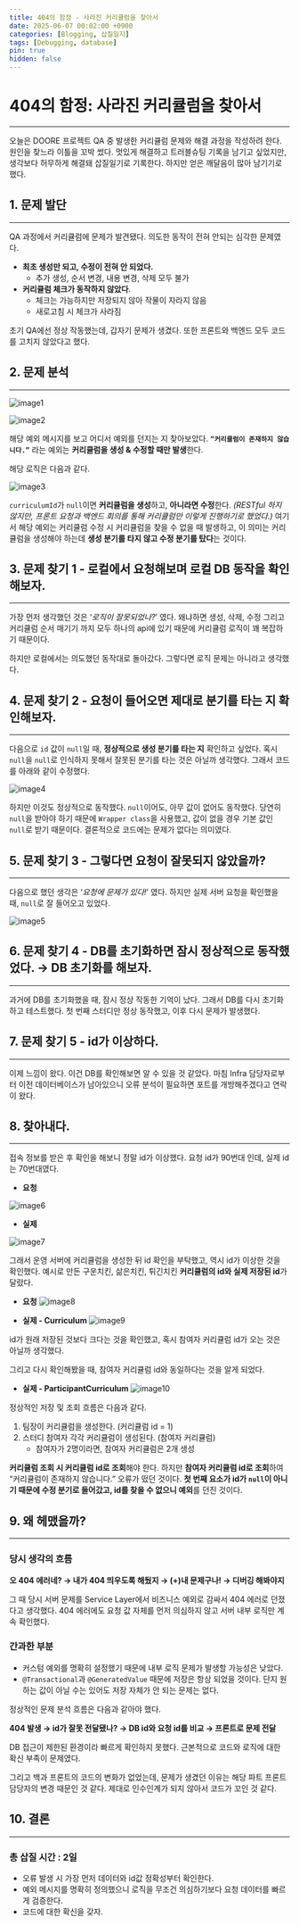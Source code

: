 ```yaml
---
title: 404의 함정 - 사라진 커리큘럼을 찾아서
date: 2025-06-07 00:02:00 +0900
categories: [Blogging, 삽질일지]
tags: [Debugging, database]
pin: true
hidden: false
---
```


# 404의 함정: 사라진 커리큘럼을 찾아서

---

  오늘은 DOORE 프로젝트 QA 중 발생한 커리큘럼 문제와 해결 과정을 작성하려 한다. 원인을 찾느라 이틀을 꼬박 썼다. 멋있게 해결하고 트러블슈팅 기록을 남기고 싶었지만, 생각보다 허무하게 해결돼 삽질일기로 기록한다. 하지만 얻은 깨달음이 많아 남기기로 했다.

## 1. 문제 발단

---

QA 과정에서 커리큘럼에 문제가 발견됐다. 의도한 동작이 전혀 안되는 심각한 문제였다.

- **최초 생성만 되고, 수정이 전혀 안 되었다.**
    - 추가 생성, 순서 변경, 내용 변경, 삭제 모두 불가
- **커리큘럼 체크가 동작하지 않았다**.
    - 체크는 가능하지만 저장되지 않아 작물이 자라지 않음
    - 새로고침 시 체크가 사라짐
    

초기 QA에선 정상 작동했는데, 갑자기 문제가 생겼다. 또한 프론트와 백엔드 모두 코드를 고치지 않았다고 했다.

## 2. 문제 분석

---

![image1](https://github-production-user-asset-6210df.s3.amazonaws.com/107912763/452354247-5566e278-b1cd-42a3-8c03-69c042d0308c.png?X-Amz-Algorithm=AWS4-HMAC-SHA256&X-Amz-Credential=AKIAVCODYLSA53PQK4ZA%2F20250606%2Fus-east-1%2Fs3%2Faws4_request&X-Amz-Date=20250606T144959Z&X-Amz-Expires=300&X-Amz-Signature=d73c942c0ec55e82c9f7689674de6e6f17e687bf040d6118e51e53006ec0da96&X-Amz-SignedHeaders=host)


![image2](https://github-production-user-asset-6210df.s3.amazonaws.com/107912763/452354529-a6387c14-b9ae-453f-9f6b-2f90b7e5b068.png?X-Amz-Algorithm=AWS4-HMAC-SHA256&X-Amz-Credential=AKIAVCODYLSA53PQK4ZA%2F20250606%2Fus-east-1%2Fs3%2Faws4_request&X-Amz-Date=20250606T145041Z&X-Amz-Expires=300&X-Amz-Signature=155beca7655cfa5e4424e5eb6a7a72fa361179522141763b49de0e1a78997a45&X-Amz-SignedHeaders=host)

해당 예외 메시지를 보고 어디서 예외를 던지는 지 찾아보았다. **`“커리큘럼이 존재하지 않습니다.”`** 라는 예외는 **커리큘럼을 생성 & 수정할 때만 발생**한다. 

해당 로직은 다음과 같다.


![image3](https://github-production-user-asset-6210df.s3.amazonaws.com/107912763/452354799-0480d618-337e-4475-84ce-75917b7636ef.png?X-Amz-Algorithm=AWS4-HMAC-SHA256&X-Amz-Credential=AKIAVCODYLSA53PQK4ZA%2F20250606%2Fus-east-1%2Fs3%2Faws4_request&X-Amz-Date=20250606T145131Z&X-Amz-Expires=300&X-Amz-Signature=9b0d0070e757a27c149954ce7a5f5eb6f57946e8bf13115c4442d6acec3ce487&X-Amz-SignedHeaders=host)


`curriculumId`가 `null`이면 **커리큘럼을 생성**하고, **아니라면 수정**한다. *(RESTful 하지 않지만, 프론트 요청과 백엔드 회의를 통해 커리큘럼만 이렇게 진행하기로 했었다.)* 여기서 해당 예외는 커리큘럼 수정 시 커리큘럼을 찾을 수 없을 때 발생하고, 이 의미는 커리큘럼을  생성해야 하는데 **생성 분기를 타지 않고 수정 분기를 탔다**는 것이다.



## 3. 문제 찾기 1 - 로컬에서 요청해보며 로컬 DB 동작을 확인해보자.

---

  가장 먼저 생각했던 것은 ‘*로직이 잘못되었나?*’ 였다. 왜냐하면 생성, 삭제, 수정 그리고 커리큘럼 순서 매기기 까지 모두 하나의 api에 있기 때문에 커리큘럼 로직이 꽤 복잡하기 때문이다. 

  하지만 로컬에서는 의도했던 동작대로 돌아갔다. 그렇다면 로직 문제는 아니라고 생각했다.



## 4. 문제 찾기 2 - 요청이 들어오면 제대로 분기를 타는 지 확인해보자.

---

 다음으로 `id` 값이 `null`일 때, **정상적으로 생성 분기를 타는 지** 확인하고 싶었다. 혹시 `null`을 `null`로 인식하지 못해서 잘못된 분기를 타는 것은 아닐까 생각했다. 그래서 코드를 아래와 같이 수정했다. 

![image4](https://github-production-user-asset-6210df.s3.amazonaws.com/107912763/452355040-231663d0-735d-46d2-bbc3-38fd89e55422.png?X-Amz-Algorithm=AWS4-HMAC-SHA256&X-Amz-Credential=AKIAVCODYLSA53PQK4ZA%2F20250606%2Fus-east-1%2Fs3%2Faws4_request&X-Amz-Date=20250606T145212Z&X-Amz-Expires=300&X-Amz-Signature=49df957aa7983803e8d824714b4cde2a08714d3effb094f0823d643ca2f1348a&X-Amz-SignedHeaders=host)

  하지만 이것도 정상적으로 동작했다. `null`이어도, 아무 값이 없어도 동작했다. 당연히 `null`을 받아야 하기 때문에 `Wrapper class`을 사용했고, 값이 없을 경우 기본 값인 `null`로 받기 때문이다. 결론적으로 코드에는 문제가 없다는 의미였다.



## 5. 문제 찾기 3 - 그렇다면 요청이 잘못되지 않았을까?

---

다음으로 했던 생각은 ‘*요청에 문제가 있다!*’ 였다. 하지만 실제 서버 요청을 확인했을 때, `null`로 잘 들어오고 있었다.

![image5](https://github-production-user-asset-6210df.s3.amazonaws.com/107912763/452355379-8f2eff31-358f-4ac7-a91c-c96df0143ef6.png?X-Amz-Algorithm=AWS4-HMAC-SHA256&X-Amz-Credential=AKIAVCODYLSA53PQK4ZA%2F20250606%2Fus-east-1%2Fs3%2Faws4_request&X-Amz-Date=20250606T145308Z&X-Amz-Expires=300&X-Amz-Signature=e0e66b8d463949e4dea3c576197d954e52e6c8708d82578fd90f802bd522f927&X-Amz-SignedHeaders=host)



## 6. 문제 찾기 4 - DB를 초기화하면 잠시 정상적으로 동작했었다. → DB 초기화를 해보자.

---

  과거에 DB를 초기화했을 때, 잠시 정상 작동한 기억이 났다. 그래서 DB를 다시 초기화하고 테스트했다. 첫 번째 스터디만 정상 동작했고, 이후 다시 문제가 발생했다.



## 7. 문제 찾기 5 - id가 이상하다.

---

  이제 느낌이 왔다. 이건 DB를 확인해보면 알 수 있을 것 같았다. 마침 Infra 담당자로부터 이전 데이터베이스가 남아있으니 오류 분석이 필요하면 포트를 개방해주겠다고 연락이 왔다.



## 8. 찾아내다.

---

  접속 정보를 받은 후 확인을 해보니 정말 id가 이상했다. 요청 id가 90번대 인데, 실제 id는 70번대였다.  

 - **요청**

![image6](https://github-production-user-asset-6210df.s3.amazonaws.com/107912763/452355526-15c17a17-57a3-433e-bf1a-0d52733b5172.png?X-Amz-Algorithm=AWS4-HMAC-SHA256&X-Amz-Credential=AKIAVCODYLSA53PQK4ZA%2F20250606%2Fus-east-1%2Fs3%2Faws4_request&X-Amz-Date=20250606T145336Z&X-Amz-Expires=300&X-Amz-Signature=07c36e902bec560fdeeeadfa7bda36c2f90fe2c1e769f79ad904981d7e3d5109&X-Amz-SignedHeaders=host)


 - **실제**

![image7](https://github-production-user-asset-6210df.s3.amazonaws.com/107912763/452355734-3ae0d4e8-350b-4e52-b6a9-e82380c487b9.png?X-Amz-Algorithm=AWS4-HMAC-SHA256&X-Amz-Credential=AKIAVCODYLSA53PQK4ZA%2F20250606%2Fus-east-1%2Fs3%2Faws4_request&X-Amz-Date=20250606T145406Z&X-Amz-Expires=300&X-Amz-Signature=b4fc876578aeb75d5f0b1cf00ba479255282bc09c8d760585f494a2c7d11956a&X-Amz-SignedHeaders=host)


  그래서 운영 서버에 커리큘럼을 생성한 뒤 id 확인을 부탁했고, 역시 id가 이상한 것을 확인했다. 예시로 만든 구운치킨, 삶은치킨, 튀긴치킨 **커리큘럼의 id와 실제 저장된 id**가 달랐다.


- **요청**
![image8](https://github-production-user-asset-6210df.s3.amazonaws.com/107912763/452355916-beb2ee08-02b8-4fa2-9776-650493537ae2.png?X-Amz-Algorithm=AWS4-HMAC-SHA256&X-Amz-Credential=AKIAVCODYLSA53PQK4ZA%2F20250606%2Fus-east-1%2Fs3%2Faws4_request&X-Amz-Date=20250606T145439Z&X-Amz-Expires=300&X-Amz-Signature=6890ee19bfdb4ad3d4872692e970bd619ca2e9e5e6090865c4879ff67231cc61&X-Amz-SignedHeaders=host)



 - **실제 - Curriculum**
![image9](https://github-production-user-asset-6210df.s3.amazonaws.com/107912763/452351968-afbfcb27-43c8-4d4a-8a3a-9ee36e4fa379.png?X-Amz-Algorithm=AWS4-HMAC-SHA256&X-Amz-Credential=AKIAVCODYLSA53PQK4ZA%2F20250606%2Fus-east-1%2Fs3%2Faws4_request&X-Amz-Date=20250606T144348Z&X-Amz-Expires=300&X-Amz-Signature=8ad7652d6576a0158251ddbed217859453880e17bc040e387c85e405abdc679b&X-Amz-SignedHeaders=host)



  id가 원래 저장된 것보다 크다는 것을 확인했고, 혹시 참여자 커리큘럼 id가 오는 것은 아닐까 생각했다.

  그리고 다시 확인해봤을 때, 참여자 커리큘럼 id와 동일하다는 것을 알게 되었다.

 - **실제 - ParticipantCurriculum**
![image10](https://github-production-user-asset-6210df.s3.amazonaws.com/107912763/452352033-50619917-5b40-4df1-85e3-35849bf88f42.png?X-Amz-Algorithm=AWS4-HMAC-SHA256&X-Amz-Credential=AKIAVCODYLSA53PQK4ZA%2F20250606%2Fus-east-1%2Fs3%2Faws4_request&X-Amz-Date=20250606T144433Z&X-Amz-Expires=300&X-Amz-Signature=67fe0b5682d2cfa0556305409261ebba542d6583be39ed8dde0991b21529e4bf&X-Amz-SignedHeaders=host)


정상적인 저장 및 조회 흐름은 다음과 같다.

1. 팀장이 커리큘럼을 생성한다. (커리큘럼 id = 1)
2. 스터디 참여자 각각 커리큘럼이 생성된다. (참여자 커리큘럼)
    - 참여자가 2명이라면, 참여자 커리큘럼은 2개 생성

  **커리큘럼 조회 시 커리큘럼 id로 조회**해야 한다. 하지만 **참여자 커리큘럼 id로 조회**하여 “커리큘럼이 존재하지 않습니다.” 오류가 떴던 것이다. **첫 번째 요소가 id가 `null`이 아니기 때문에 수정 분기로 들어갔고, id를 찾을 수 없으니 예외**를 던진 것이다. 

 


## 9. 왜 헤맸을까?

---

### **당시 생각의 흐름**

**오 404 에러네? → 내가 404 띄우도록 해뒀지 →  (+)내 문제구나! → 디버깅 해봐야지**

그 때 당시 서버 문제를 Service Layer에서 비즈니스 예외로 감싸서 404 에러로 던졌다고 생각했다. 404 에러에도 요청 값 자체를 먼저 의심하지 않고 서버 내부 로직만 계속 확인했다.

### 간과한 부분

- 커스텀 예외를 명확히 설정했기 때문에 내부 로직 문제가 발생할 가능성은 낮았다.
- `@Transactional`과 `@GeneratedValue` 때문에 저장은 항상 되었을 것이다. 단지 원하는 값이 아닐 수는 있어도 저장 자체가 안 되는 문제는 없다.

정상적인 문제 분석 흐름은 다음과 같아야 했다.

**404 발생 → id가 잘못 전달됐나? → DB id와 요청 id를 비교 → 프론트로 문제 전달**

DB 접근이 제한된 환경이라 빠르게 확인하지 못했다. 근본적으로 코드와 로직에 대한 확신 부족이 문제였다.

그리고 백과 프론트의 코드의 변화가 없었는데, 문제가 생겼던 이유는 해당 파트 프론트 담당자의 변경 때문인 것 같다. 제대로 인수인계가 되지 않아서 코드가 꼬인 것 같다.

## 10. 결론

---

### 총 삽질 시간 : 2일

- 오류 발생 시 가장 먼저 데이터와 id값 정확성부터 확인한다.
- 예외 메시지를 명확히 정의했으니 로직을 무조건 의심하기보다 요청 데이터를 빠르게 검증한다.
- 코드에 대한 확신을 갖자.